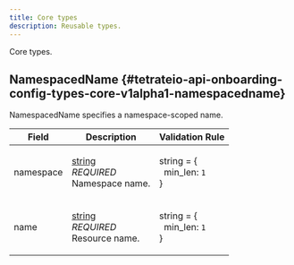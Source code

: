 ```yaml
---
title: Core types
description: Reusable types.
---
```




<!-- WARNING: This page is generated. Please take a look at extensions/plugin-service-bridge-api-docs/src/files/doc/page.ejs -->

Core types.





## NamespacedName {#tetrateio-api-onboarding-config-types-core-v1alpha1-namespacedname}

NamespacedName specifies a namespace-scoped name.



  
<div class="generated-table"></div>

<table>
<thead>
<tr>
<th>Field</th>
<th class="description">Description</th>
<th>Validation Rule</th>
</tr>
</thead>
    
<tr>
<td>


namespace

</td>

<td>

[string](https://developers.google.com/protocol-buffers/docs/proto3#scalar) <br/> _REQUIRED_ <br/> Namespace name.

</td>

<td>

string = {<br/>&nbsp;&nbsp;min_len: `1`<br/>}<br/>

</td>
</tr>
    
<tr>
<td>


name

</td>

<td>

[string](https://developers.google.com/protocol-buffers/docs/proto3#scalar) <br/> _REQUIRED_ <br/> Resource name.

</td>

<td>

string = {<br/>&nbsp;&nbsp;min_len: `1`<br/>}<br/>

</td>
</tr>
    
</table>
  



